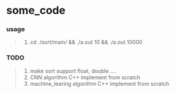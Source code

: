 # some_code

### usage
> 1.   cd ./sort/main/ && ./a.out 10 && ./a.out 10000
### TODO
> 1. make sort support float, double ....
> 2. CNN algorithm C++ implement from scratch
> 3. machine_learing algorithm C++ implement from scratch
